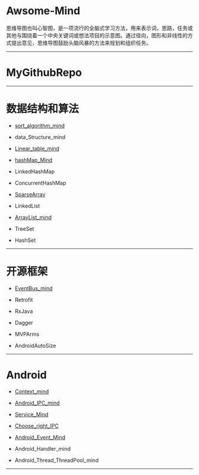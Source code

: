 # Awsome-Mind

思维导图也叫心智图，是一项流行的全脑式学习方法，用来表示词，思路，任务或其他与围绕着一个中央关键词或想法项目的示意图。通过径向，图形和非线性的方式提出意见，思维导图鼓励头脑风暴的方法来规划和组织任务。

------------------

# MyGithubRepo

------------------

# 数据结构和算法

* [sort_algorithm_mind](https://github.com/xianfeng92/Awsome-Mind/blob/master/images/sort_algorithm.png)

* data_Structure_mind

* [Linear_table_mind](https://github.com/xianfeng92/Awsome-Mind/blob/master/images/Linear_table_mind.png)

* [hashMap_Mind](https://github.com/xianfeng92/Awsome-Mind/blob/master/images/hashMap_Mind.png)

* LinkedHashMap

* ConcurrentHashMap

* [SparseArray](https://github.com/xianfeng92/Awsome-Mind/blob/master/images/SparseArray_mind.png)

* LinkedList

* [ArrayList_mind](https://github.com/xianfeng92/Awsome-Mind/blob/master/images/ArrayList_mind.png)

* TreeSet

* HashSet

-------------------

# 开源框架

* [EventBus_mind](https://github.com/xianfeng92/Awsome-Android/blob/master/images/EventBus_mind.png)

* Retrofit

* RxJava

* Dagger

* MVPArms

* AndroidAutoSize

------------------

# Android

* [Context_mind](https://github.com/xianfeng92/Awsome-Mind/blob/master/images/Context_mind.png)

* [Android_IPC_mind](https://github.com/xianfeng92/Awsome-Mind/blob/master/images/Android_IPC_mind.png)

* [Service_Mind](https://github.com/xianfeng92/Awsome-Mind/blob/master/images/Service_Mind.png)

* [Choose_right_IPC](https://github.com/xianfeng92/Awsome-Mind/blob/master/images/Choose_right_IPC.png)

* [Android_Event_Mind](https://github.com/xianfeng92/Awsome-Mind/blob/master/images/Android_Event_Mind.png)

* Android_Handler_mind

* Android_Thread_ThreadPool_mind

-------------------

